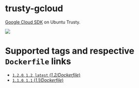 # trusty-gcloud

[Google Cloud SDK](https://cloud.google.com/sdk/) on Ubuntu Trusty.

[![](https://images.microbadger.com/badges/image/peterevans/trusty-gcloud.svg)](https://microbadger.com/images/peterevans/trusty-gcloud "Get your own image badge on microbadger.com")

# Supported tags and respective `Dockerfile` links

- [`1.2.0`, `1.2`, `latest`  (*1.2/Dockerfile*)](https://github.com/peter-evans/trusty-gcloud/tree/master/1.2)
- [`1.1.0`, `1.1`  (*1.1/Dockerfile*)](https://github.com/peter-evans/trusty-gcloud/tree/master/1.1)